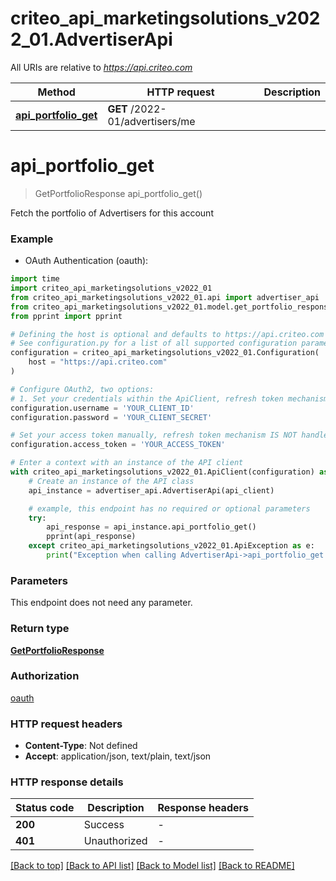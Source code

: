 # criteo_api_marketingsolutions_v2022_01.AdvertiserApi

All URIs are relative to *https://api.criteo.com*

Method | HTTP request | Description
------------- | ------------- | -------------
[**api_portfolio_get**](AdvertiserApi.md#api_portfolio_get) | **GET** /2022-01/advertisers/me | 


# **api_portfolio_get**
> GetPortfolioResponse api_portfolio_get()



Fetch the portfolio of Advertisers for this account

### Example

* OAuth Authentication (oauth):
```python
import time
import criteo_api_marketingsolutions_v2022_01
from criteo_api_marketingsolutions_v2022_01.api import advertiser_api
from criteo_api_marketingsolutions_v2022_01.model.get_portfolio_response import GetPortfolioResponse
from pprint import pprint

# Defining the host is optional and defaults to https://api.criteo.com
# See configuration.py for a list of all supported configuration parameters.
configuration = criteo_api_marketingsolutions_v2022_01.Configuration(
    host = "https://api.criteo.com"
)

# Configure OAuth2, two options:
# 1. Set your credentials within the ApiClient, refresh token mechanism IS handled for you 💚
configuration.username = 'YOUR_CLIENT_ID'
configuration.password = 'YOUR_CLIENT_SECRET'

# Set your access token manually, refresh token mechanism IS NOT handled by the client
configuration.access_token = 'YOUR_ACCESS_TOKEN'

# Enter a context with an instance of the API client
with criteo_api_marketingsolutions_v2022_01.ApiClient(configuration) as api_client:
    # Create an instance of the API class
    api_instance = advertiser_api.AdvertiserApi(api_client)

    # example, this endpoint has no required or optional parameters
    try:
        api_response = api_instance.api_portfolio_get()
        pprint(api_response)
    except criteo_api_marketingsolutions_v2022_01.ApiException as e:
        print("Exception when calling AdvertiserApi->api_portfolio_get: %s\n" % e)
```


### Parameters
This endpoint does not need any parameter.

### Return type

[**GetPortfolioResponse**](GetPortfolioResponse.md)

### Authorization

[oauth](../README.md#oauth)

### HTTP request headers

 - **Content-Type**: Not defined
 - **Accept**: application/json, text/plain, text/json


### HTTP response details
| Status code | Description | Response headers |
|-------------|-------------|------------------|
**200** | Success |  -  |
**401** | Unauthorized |  -  |

[[Back to top]](#) [[Back to API list]](../README.md#documentation-for-api-endpoints) [[Back to Model list]](../README.md#documentation-for-models) [[Back to README]](../README.md)

